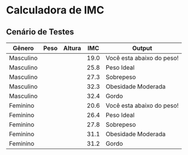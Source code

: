 # Calculadora de IMC

## Cenário de Testes

Gênero   | Peso  | Altura   | IMC    | Output
--------- | ------ | ------ | ------ | ------
Masculino |   |        | 19.0 | Você esta abaixo do peso!
Masculino |   |        | 25.8 | Peso Ideal
Masculino |   |        | 27.3 | Sobrepeso
Masculino |  |         | 32.3 | Obesidade Moderada
Masculino |  |         | 32.4 | Gordo
Feminino |  |        | 20.6  | Você esta abaixo do peso!
Feminino |  |        | 26.4 | Peso Ideal
Feminino |  |        | 27.8 | Sobrepeso
Feminino |  |         | 31.1 | Obesidade Moderada
Feminino |  |         | 31.2 | Gordo
